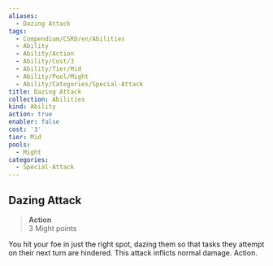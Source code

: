 ```yaml
---
aliases:
  - Dazing Attack
tags:
  - Compendium/CSRD/en/Abilities
  - Ability
  - Ability/Action
  - Ability/Cost/3
  - Ability/Tier/Mid
  - Ability/Pool/Might
  - Ability/Categories/Special-Attack
title: Dazing Attack
collection: Abilities
kind: Ability
action: true
enabler: false
cost: '3'
tier: Mid
pools:
  - Might
categories:
  - Special-Attack
---
```

## Dazing Attack  
>**Action**  
>3 Might points
  
You hit your foe in just the right spot, dazing them so that tasks they attempt on their next turn are hindered. This attack inflicts normal damage. Action.